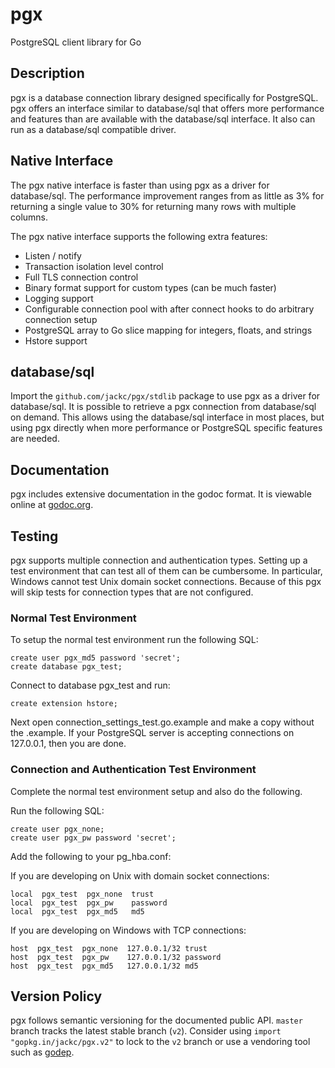 # pgx

PostgreSQL client library for Go

## Description

pgx is a database connection library designed specifically for PostgreSQL. pgx
offers an interface similar to database/sql that offers more performance and
features than are available with the database/sql interface. It also can run as
a database/sql compatible driver.

## Native Interface

The pgx native interface is faster than using pgx as a driver for database/sql.
The performance improvement ranges from as little as 3% for returning a single
value to 30% for returning many rows with multiple columns.

The pgx native interface supports the following extra features:

* Listen / notify
* Transaction isolation level control
* Full TLS connection control
* Binary format support for custom types (can be much faster)
* Logging support
* Configurable connection pool with after connect hooks to do arbitrary connection setup
* PostgreSQL array to Go slice mapping for integers, floats, and strings
* Hstore support

## database/sql

Import the ```github.com/jackc/pgx/stdlib``` package to use pgx as a driver for
database/sql. It is possible to retrieve a pgx connection from database/sql on
demand. This allows using the database/sql interface in most places, but using
pgx directly when more performance or PostgreSQL specific features are needed.

## Documentation

pgx includes extensive documentation in the godoc format. It is viewable online at [godoc.org](https://godoc.org/github.com/jackc/pgx).

## Testing

pgx supports multiple connection and authentication types. Setting up a test
environment that can test all of them can be cumbersome. In particular,
Windows cannot test Unix domain socket connections. Because of this pgx will
skip tests for connection types that are not configured.

### Normal Test Environment

To setup the normal test environment run the following SQL:

    create user pgx_md5 password 'secret';
    create database pgx_test;

Connect to database pgx_test and run:

    create extension hstore;

Next open connection_settings_test.go.example and make a copy without the
.example. If your PostgreSQL server is accepting connections on 127.0.0.1,
then you are done.

### Connection and Authentication Test Environment

Complete the normal test environment setup and also do the following.

Run the following SQL:

    create user pgx_none;
    create user pgx_pw password 'secret';

Add the following to your pg_hba.conf:

If you are developing on Unix with domain socket connections:

    local  pgx_test  pgx_none  trust
    local  pgx_test  pgx_pw    password
    local  pgx_test  pgx_md5   md5

If you are developing on Windows with TCP connections:

    host  pgx_test  pgx_none  127.0.0.1/32 trust
    host  pgx_test  pgx_pw    127.0.0.1/32 password
    host  pgx_test  pgx_md5   127.0.0.1/32 md5

## Version Policy

pgx follows semantic versioning for the documented public API. ```master```
branch tracks the latest stable branch (```v2```). Consider using ```import
"gopkg.in/jackc/pgx.v2"``` to lock to the ```v2``` branch or use a vendoring
tool such as [godep](https://github.com/tools/godep).
